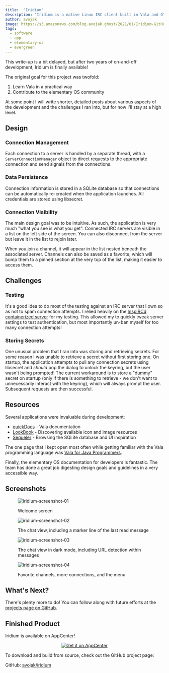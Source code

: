 ```yaml
---
title:  "Iridium"
description: "Iridium is a native Linux IRC client built in Vala and GTK, and designed for elementary OS"
author: avojak
image: https://s3.amazonaws.com/blog.avojak.ghost/2021/01/Iridium-GitHub-Repo-Card.png
tags:
  - software
  - app
  - elementary-os
  - evergreen
---
```


This write-up is a bit delayed, but after two years of on-and-off development, Iridium is finally available!

The original goal for this project was twofold: 

1. Learn Vala in a practical way
2. Contribute to the elementary OS community

At some point I will write shorter, detailed posts about various aspects of the development and the challenges I ran into, but for now I'll stay at a high level.

## Design

### Connection Management

Each connection to a server is handled by a separate thread, with a `ServerConnectionManager` object to direct requests to the appropriate connection and send signals from the connections.

### Data Persistence

Connection information is stored in a SQLite database so that connections can be automatically re-created when the application launches. All credentials are stored using libsecret.

### Connection Visibility

The main design goal was to be intuitive. As such, the application is very much "what you see is what you get". Connected IRC servers are visible in a list on the left side of the screen. You can also disconnect from the server but leave it in the list to rejoin later.

When you join a channel, it will appear in the list nested beneath the associated server. Channels can also be saved as a favorite, which will bump them to a pinned section at the very top of the list, making it easier to access them.

## Challenges

### Testing

It's a good idea to do most of the testing against an IRC server that I own so as not to spam connection attempts. I relied heavily on the [InspIRCd containerized server](https://hub.docker.com/r/inspircd/inspircd-docker/) for my testing. This allowed my to quickly tweak server settings to test authentication, but most importantly un-ban myself for too many connection attempts!

### Storing Secrets

One unusual problem that I ran into was storing and retrieving secrets. For some reason I was unable to retrieve a secret without first storing one. On startup, the application attempts to pull any connection secrets using libsecret and *should* pop the dialog to unlock the keyring, but the user wasn't being prompted! The current workaround is to store a "dummy" secret on startup (only if there is something to retrieve - we don't want to unnecessarily interact with the keyring), which will always prompt the user. Subsequent requests are then successful.

## Resources

Several applications were invaluable during development:

- [quickDocs](https://appcenter.elementary.io/com.github.mdh34.quickdocs/) - Vala documentation
- [LookBook](https://appcenter.elementary.io/com.github.danrabbit.lookbook/) - Discovering available icon and image resources
- [Sequeler](https://appcenter.elementary.io/com.github.alecaddd.sequeler/) - Browsing the SQLite database and UI inspiration

The one page that I kept open most often while getting familiar with the Vala programming language was [Vala for Java Programmers](https://wiki.gnome.org/Projects/Vala/ValaForJavaProgrammers).

Finally, the elementary OS documentation for developers is fantastic. The team has done a great job digesting design goals and guidelines in a very accessible way.

## Screenshots

<figure class="constrained" markdown="1">

![iridium-screenshot-01](https://s3.amazonaws.com/blog.avojak.ghost/2021/01/iridium-screenshot-01.png)
<figcaption>Welcome screen</figcaption>

</figure>
<figure class="constrained" markdown="1">

![iridium-screenshot-02](https://s3.amazonaws.com/blog.avojak.ghost/2021/01/iridium-screenshot-02.png)
<figcaption>The chat view, including a marker line of the last read message</figcaption>

</figure>
<figure class="constrained" markdown="1">

![iridium-screenshot-03](https://s3.amazonaws.com/blog.avojak.ghost/2021/01/iridium-screenshot-03.png)
<figcaption>The chat view in dark mode, including URL detection within messages</figcaption>

</figure>
<figure class="constrained" markdown="1">

![iridium-screenshot-04](https://s3.amazonaws.com/blog.avojak.ghost/2021/01/iridium-screenshot-04.png)
<figcaption>Favorite channels, more connections, and the menu</figcaption>

</figure>

## What's Next?

There's plenty more to do! You can follow along with future efforts at the [projects page on GitHub](https://github.com/avojak/iridium/projects).

## Finished Product

Iridium is available on AppCenter!

<p align="center">
  <a href="https://appcenter.elementary.io/com.github.avojak.iridium"><img src="https://appcenter.elementary.io/badge.svg" alt="Get it on AppCenter" /></a>
</p>

To download and build from source, check out the GitHub project page:

GitHub: [avojak/iridium](https://github.com/avojak/iridium)